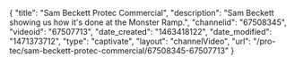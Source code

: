 {
    "title": "Sam Beckett Protec Commercial",
    "description": "Sam Beckett showing us how it's done at the Monster Ramp.",
    "channelid": "67508345",
    "videoid": "67507713",
    "date_created": "1463418122",
    "date_modified": "1471373712",
    "type": "captivate",
    "layout": "channelVideo",
    "url": "\/pro-tec\/sam-beckett-protec-commercial\/67508345-67507713"
}